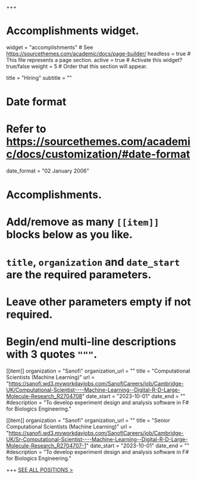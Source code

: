 +++
# Accomplishments widget.
widget = "accomplishments"  # See https://sourcethemes.com/academic/docs/page-builder/
headless = true  # This file represents a page section.
active = true  # Activate this widget? true/false
weight = 5  # Order that this section will appear.

title = "Hiring"
subtitle = ""

# Date format
#   Refer to https://sourcethemes.com/academic/docs/customization/#date-format
date_format = "02 January 2006"

# Accomplishments.
#   Add/remove as many `[[item]]` blocks below as you like.
#   `title`, `organization` and `date_start` are the required parameters.
#   Leave other parameters empty if not required.
#   Begin/end multi-line descriptions with 3 quotes `"""`.

[[item]]
  organization = "Sanofi"
  organization_url = ""
  title = "Computational Scientists (Machine Learning)"
  url = "https://sanofi.wd3.myworkdayjobs.com/SanofiCareers/job/Cambridge-UK/Computational-Scientist----Machine-Learning--Digital-R-D-Large-Molecule-Research_R2704708"
  date_start = "2023-10-01"
  date_end = ""
  #description = "To develop experiment design and analysis software in F# for Biologics Engineering."

[[item]]
  organization = "Sanofi"
  organization_url = ""
  title = "Senior Computational Scientists (Machine Learning)"
  url = "https://sanofi.wd3.myworkdayjobs.com/SanofiCareers/job/Cambridge-UK/Sr-Computational-Scientist----Machine-Learning--Digital-R-D-Large-Molecule-Research_R2704707-1"
  date_start = "2023-10-01"
  date_end = ""
  #description = "To develop experiment design and analysis software in F# for Biologics Engineering."
  



+++
<a href="/hiring/">SEE ALL POSITIONS ></a>